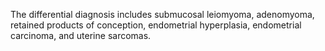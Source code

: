 The differential diagnosis includes submucosal leiomyoma, adenomyoma, retained products of conception, endometrial hyperplasia, endometrial carcinoma, and uterine sarcomas.